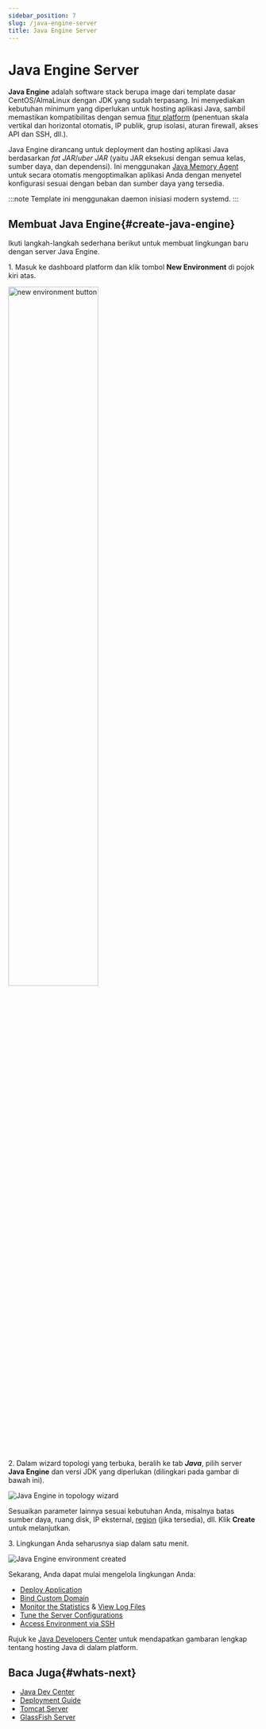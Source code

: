 ```yaml
---
sidebar_position: 7
slug: /java-engine-server
title: Java Engine Server
---
```


# Java Engine Server

**Java Engine** adalah software stack berupa image dari template dasar CentOS/AlmaLinux
dengan JDK yang sudah terpasang. Ini menyediakan kebutuhan minimum yang diperlukan
untuk hosting aplikasi Java, sambil memastikan kompatibilitas dengan semua
[fitur platform](<https://docs.dewacloud.com/docs/what-is-platform-as-a-service>) (penentuan skala vertikal dan horizontal otomatis, IP publik, grup
isolasi, aturan firewall, akses API dan SSH, dll.).

Java Engine dirancang untuk deployment dan hosting aplikasi Java berdasarkan _fat JAR_/_uber JAR_ (yaitu JAR eksekusi dengan semua kelas,
sumber daya, dan dependensi). Ini menggunakan [Java Memory Agent](<https://github.com/jelastic-jps/java-memory-agent>) untuk secara otomatis
mengoptimalkan aplikasi Anda dengan menyetel konfigurasi sesuai dengan beban dan sumber daya yang tersedia.

:::note
Template ini menggunakan daemon inisiasi modern systemd.
:::

## Membuat Java Engine{#create-java-engine}

Ikuti langkah-langkah sederhana berikut untuk membuat lingkungan baru dengan server Java Engine.

1\. Masuk ke dashboard platform dan klik tombol **New Environment** di
pojok kiri atas.

<img src="https://assets.dewacloud.com/dewacloud-docs/java/java-app-servers/java-engine-server/java-engine-server-1.png" alt="new environment button" width="60%"/>

2\. Dalam wizard topologi yang terbuka, beralih ke tab _**Java**_, pilih
server **Java Engine** dan versi JDK yang diperlukan (dilingkari pada gambar
di bawah ini).

<img src="https://assets.dewacloud.com/dewacloud-docs/java/java-app-servers/java-engine-server/java-engine-server-2.png" alt="Java Engine in topology wizard" max-width="100%"/>

Sesuaikan parameter lainnya sesuai kebutuhan Anda, misalnya batas sumber daya,
ruang disk, IP eksternal, [region](<https://docs.dewacloud.com/docs/environment-regions/>) (jika tersedia), dll. Klik **Create** untuk melanjutkan.

3\. Lingkungan Anda seharusnya siap dalam satu menit.

<img src="https://assets.dewacloud.com/dewacloud-docs/java/java-app-servers/java-engine-server/java-engine-server-3.png" alt="Java Engine environment created" max-width="100%"/>

Sekarang, Anda dapat mulai mengelola lingkungan Anda:

  * [Deploy Application](<https://docs.dewacloud.com/docs/deployment-guide/>)
  * [Bind Custom Domain](<https://docs.dewacloud.com/docs/custom-domains/>)
  * [Monitor the Statistics](<https://docs.dewacloud.com/docs/statistics-monitoring/>) & [View Log Files](<https://docs.dewacloud.com/docs/log-files/>)
  * [Tune the Server Configurations](<https://docs.dewacloud.com/docs/configuration-file-manager/>)
  * [Access Environment via SSH](<https://docs.dewacloud.com/docs/ssh-access/>)

Rujuk ke [Java Developers Center](<https://docs.dewacloud.com/docs/java-center/>) untuk mendapatkan gambaran lengkap tentang hosting Java di dalam platform.

## Baca Juga{#whats-next}

  * [Java Dev Center](<https://docs.dewacloud.com/docs/java-center/>)
  * [Deployment Guide](<https://docs.dewacloud.com/docs/deployment-guide/>)
  * [Tomcat Server](<https://docs.dewacloud.com/docs/tomcat/>)
  * [GlassFish Server](<https://docs.dewacloud.com/docs/glassfish/>)